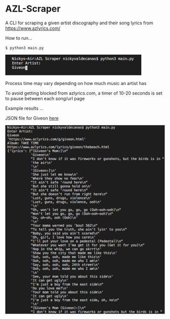 # AZL-Scraper 
A CLI for scraping a given artist discography and their song lyrics from https://www.azlyrics.com/

How to run...
```
$ python3 main.py
```

![Example 1](/images/ex1.png)

Process time may vary depending on how much music an artist has

To avoid getting blocked from azlyrics.com, a timer of 10-20 seconds
is set to pause between each song/url page

Example results ...

JSON file for Giveon <a href="https://github.com/fvaldecan/AZL-Scraper/blob/master/examples/Giveon.json"> here </a>

![Example 1](/images/ex2.png)
